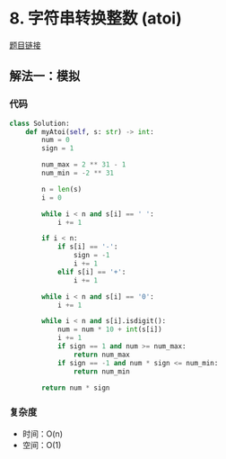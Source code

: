 # 8. 字符串转换整数 (atoi)

[题目链接](https://leetcode.cn/problems/string-to-integer-atoi/description/)

## 解法一：模拟

### 代码

```py
class Solution:
    def myAtoi(self, s: str) -> int:
        num = 0
        sign = 1

        num_max = 2 ** 31 - 1
        num_min = -2 ** 31

        n = len(s)
        i = 0

        while i < n and s[i] == ' ':
            i += 1

        if i < n:
            if s[i] == '-':
                sign = -1
                i += 1
            elif s[i] == '+':
                i += 1

        while i < n and s[i] == '0':
            i += 1

        while i < n and s[i].isdigit():
            num = num * 10 + int(s[i])
            i += 1
            if sign == 1 and num >= num_max:
                return num_max
            if sign == -1 and num * sign <= num_min:
                return num_min

        return num * sign
```

### 复杂度

- 时间：O(n)
- 空间：O(1)
